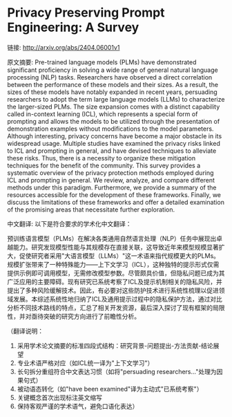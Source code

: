 # Privacy Preserving Prompt Engineering: A Survey

链接: http://arxiv.org/abs/2404.06001v1

原文摘要:
Pre-trained language models (PLMs) have demonstrated significant proficiency
in solving a wide range of general natural language processing (NLP) tasks.
Researchers have observed a direct correlation between the performance of these
models and their sizes. As a result, the sizes of these models have notably
expanded in recent years, persuading researchers to adopt the term large
language models (LLMs) to characterize the larger-sized PLMs. The size
expansion comes with a distinct capability called in-context learning (ICL),
which represents a special form of prompting and allows the models to be
utilized through the presentation of demonstration examples without
modifications to the model parameters. Although interesting, privacy concerns
have become a major obstacle in its widespread usage. Multiple studies have
examined the privacy risks linked to ICL and prompting in general, and have
devised techniques to alleviate these risks. Thus, there is a necessity to
organize these mitigation techniques for the benefit of the community. This
survey provides a systematic overview of the privacy protection methods
employed during ICL and prompting in general. We review, analyze, and compare
different methods under this paradigm. Furthermore, we provide a summary of the
resources accessible for the development of these frameworks. Finally, we
discuss the limitations of these frameworks and offer a detailed examination of
the promising areas that necessitate further exploration.

中文翻译:
以下是符合要求的学术化中文翻译：

预训练语言模型（PLMs）在解决各类通用自然语言处理（NLP）任务中展现出卓越能力。研究发现模型性能与其规模存在直接关联，这导致近年来模型规模显著扩大，促使研究者采用"大语言模型（LLMs）"这一术语来指代规模更大的PLMs。规模扩张带来了一种特殊能力——上下文学习（ICL），这种独特的提示形式仅需提供示例即可调用模型，无需修改模型参数。尽管颇具价值，但隐私问题已成为其广泛应用的主要障碍。现有研究已系统考察了ICL及提示机制相关的隐私风险，并提出了多种风险缓解技术。因此，有必要对这些防护技术进行系统性梳理以促进领域发展。本综述系统性地归纳了ICL及通用提示过程中的隐私保护方法，通过对比分析不同技术路线的特点，汇总了相关开发资源，最后深入探讨了现有框架的局限性，并对亟待突破的研究方向进行了前瞻性分析。

（翻译说明：
1. 采用学术论文摘要的标准四段式结构：研究背景-问题提出-方法贡献-结论展望
2. 专业术语严格对应（如ICL统一译为"上下文学习"）
3. 长句拆分重组符合中文表达习惯（如将"persuading researchers..."处理为因果句式）
4. 被动语态转化（如"have been examined"译为主动式"已系统考察"）
5. 关键概念首次出现标注英文缩写
6. 保持客观严谨的学术语气，避免口语化表达）
